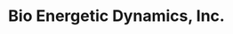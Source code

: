 ---
title: "Bio Energetic Dynamics, Inc."
url: /port-orange/bio-energetic-dynamics-inc/
shop: Massage
---